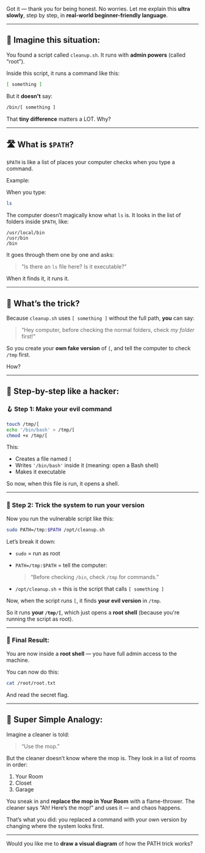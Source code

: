 Got it — thank you for being honest. No worries. Let me explain this **ultra slowly**, step by step, in **real-world beginner-friendly language**.

---

## 🧠 Imagine this situation:

You found a script called `cleanup.sh`. It runs with **admin powers** (called “root”).

Inside this script, it runs a command like this:

```bash
[ something ]
```

But it **doesn't** say:

```bash
/bin/[ something ]
```

That **tiny difference** matters a LOT. Why?

---

## 🛣 What is `$PATH`?

`$PATH` is like a list of places your computer checks when you type a command.

Example:

When you type:

```bash
ls
```

The computer doesn’t magically know what `ls` is. It looks in the list of folders inside `$PATH`, like:

```
/usr/local/bin
/usr/bin
/bin
```

It goes through them one by one and asks:

> "Is there an `ls` file here? Is it executable?"

When it finds it, it runs it.

---

## 👿 What’s the trick?

Because `cleanup.sh` uses `[ something ]` without the full path, **you** can say:

> “Hey computer, before checking the normal folders, check *my folder* first!”

So you create your **own fake version** of `[`, and tell the computer to check `/tmp` first.

How?

---

## 👣 Step-by-step like a hacker:

### 🪝 Step 1: Make your evil command

```bash
touch /tmp/[
echo '/bin/bash' > /tmp/[
chmod +x /tmp/[
```

This:

* Creates a file named `[`
* Writes `'/bin/bash'` inside it (meaning: open a Bash shell)
* Makes it executable

So now, when this file is run, it opens a shell.

---

### 🧪 Step 2: Trick the system to run your version

Now you run the vulnerable script like this:

```bash
sudo PATH=/tmp:$PATH /opt/cleanup.sh
```

Let’s break it down:

* `sudo` = run as root
* `PATH=/tmp:$PATH` = tell the computer:

  > “Before checking `/bin`, check `/tmp` for commands.”
* `/opt/cleanup.sh` = this is the script that calls `[ something ]`

Now, when the script runs `[`, it finds **your evil version** in `/tmp`.

So it runs **your `/tmp/[`**, which just opens a **root shell** (because you're running the script as root).

---

### 🏁 Final Result:

You are now inside a **root shell** — you have full admin access to the machine.

You can now do this:

```bash
cat /root/root.txt
```

And read the secret flag.

---

## 🧸 Super Simple Analogy:

Imagine a cleaner is told:

> “Use the mop.”

But the cleaner doesn’t know where the mop is. They look in a list of rooms in order:

1. Your Room
2. Closet
3. Garage

You sneak in and **replace the mop in Your Room** with a flame-thrower.
The cleaner says “Ah! Here’s the mop!” and uses it — and chaos happens.

That’s what you did: you replaced a command with your own version by changing where the system looks first.

---

Would you like me to **draw a visual diagram** of how the PATH trick works?
